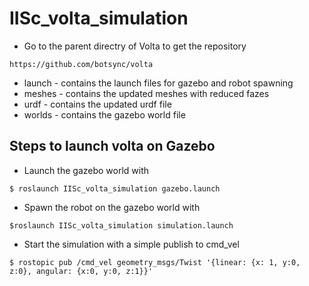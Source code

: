 # IISc_volta_simulation
* Go to the parent directry of Volta to get the repository
```
https://github.com/botsync/volta   
```

* launch - contains the launch files for gazebo and robot spawning
* meshes - contains the updated meshes with reduced fazes
* urdf - contains the updated urdf file
* worlds - contains the gazebo world file

## Steps to launch volta on Gazebo
* Launch the gazebo world with
```
$ roslaunch IISc_volta_simulation gazebo.launch
```
* Spawn the robot on the gazebo world with
```
$roslaunch IISc_volta_simulation simulation.launch
```
* Start the simulation with a simple publish to cmd_vel
```
$ rostopic pub /cmd_vel geometry_msgs/Twist '{linear: {x: 1, y:0, z:0}, angular: {x:0, y:0, z:1}}'
```
